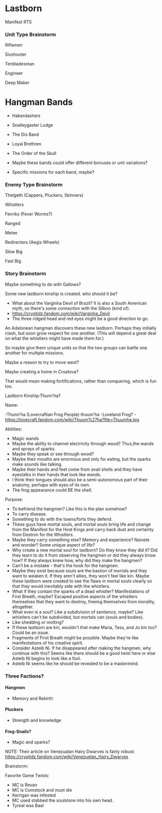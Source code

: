 # Lastborn
Manifest RTS


### Unit Type Brainstorm

Riflemen

Sixshooter

Tenbladesman

Engineer

Deep Maker

# Hangman Bands
- Haberdashers
- Snalleygaster Lodge
- The Dis Band
- Loyal Brethren
- The Order of the Skull

- Maybe these bands could offer different bonuses or unit variations?
- Specific missions for each band, maybe?

### Enemy Type Brainstorm

Thelgeth (Cappers, Pluckers, Skinners)

Whistlers

Fevriks (Fever Worms?)

Ranged

Melee

Redirecters (Aegis Wheels)

Slow Big

Fast Big


### Story Brainstorm

Maybe something to do with Gallows?

Some new lastborn kinship is created. who should it be?
- What about the Varginha Devil of Brazil? It is also a South American myth, so there's some connection with the Silbon (kind of).
- https://cryptidz.fandom.com/wiki/Varginha_Devil
- The three ridged head and red eyes might be a good direction to go.

An Adalonean hangman discovers these new lastborn. Perhaps they initially clash, but soon grow respect for one another. (This will depend a great deal on what the whistlers might have made them for.)

So maybe give them unique units so that the two groups can battle one another for multiple missions.

Maybe a reason to try to move west?

Maybe creating a home in Croatova?

That would mean making fortifications, rather than conquering, which is fun too.



Lastborn Kinship:Thunn’ha?

Name:

-Thunn’ha (Lovecraftian Frog People) thuum'ha
-Loveland Frog?
-https://lovecraft.fandom.com/wiki/Thuum%27ha?file=Thuumha.jpg


Abilities:

- Magic wands
- Maybe the ability to channel electricity through wood? Thus,the wands and sprays of sparks.
- Maybe they speak or see through wood?
- Maybe their mouths are enormous and only for eating, but the sparks make sounds like talking.
- Maybe their hands and feet come from snail shells and they have eyestalks in their hands that look like wands.
- I think their tongues should also be a semi-autonomous part of their anatomy, perhaps with eyes of its own.
- The frog appearance could BE the shell.

Purpose:

- To befriend the hangmen? Like this is the plan somehow?
- To carry disease.
- Something to do with the towns/forts they defend.
- These guys have mortal souls, and mortal souls bring life and change from the Manifest for the Host Kings and carry back dust and certainty from Destron for the Whistlers.
- Maybe they carry something else? Memory and experience? Naivete and wonder? Some unique aspect of life?
- Why create a new mortal soul for lastborn? Do they know they did it? Did they learn to do it from observing the hangmen or did they always know how? If they always knew how, why did they make the hangmen?
- Can't be a mistake - that's the hook for the hangmen.
- Maybe they exist because souls are the bastion of mortals and they want to weaken it. If they aren't allies, they won't feel like kin. Maybe these lastborn were created to see the flaws in mortal souls clearly so that they would inevitably side with the whistlers.
- What if they contain the sparks of a dead whistler? Manifestations of First Breath, maybe? Escaped positive aspects of the whistlers themselves that they want to destroy, freeing themselves from morality, altogether.
- What even is a soul? Like a subdivision of sentience, maybe? Like whistlers can't be subdivided, but mortals can (souls and bodies).
- Like shedding or molting?
- If these lastborn are kin, wouldn't that make Maria, Tess, and Jo kin too? Could be an issue.
- Fragments of First Breath might be possible. Maybe they're like manifestations of his creative spirit.
- Consider Asteib Ni. If he disappeared after making the hangmen, why continue with this? Seems like there should be a good twist here or else Asteib Ni begins to look like a fool.
- Asteib Ni seems like he should be revealed to be a mastermind.

### Three Factions?

#### Hangmen
- Memory and Rebirth

#### Pluckers
- Strength and knowledge

#### Frog-Snails?
- Magic and sparks?



NOTE: Their article on Venezualan Hairy Dwarves is fairly robust: https://cryptidz.fandom.com/wiki/Venezuelan_Hairy_Dwarves



Brainstorm:

Favorite Game Twists:

- MC is Revan
- MC is Comstock and must die
- Kerrigan was infested
- MC used stabbed the soulstone into his own head.
- Tyreal was Baal
